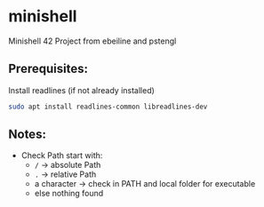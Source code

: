 # minishell
Minishell 42 Project from ebeiline and pstengl

## Prerequisites:
Install readlines (if not already installed)
```bash
sudo apt install readlines-common libreadlines-dev
```

## Notes:
- Check Path start with:
    - `/` -> absolute Path
    - `.` -> relative Path
    - a character -> check in PATH and local folder for executable
    - else nothing found

